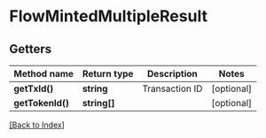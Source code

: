 # FlowMintedMultipleResult

## Getters

Method name | Return type | Description | Notes
------------ | ------------- | ------------- | -------------
**getTxId()** | **string** | Transaction ID | [optional]
**getTokenId()** | **string[]** |  | [optional]

[[Back to Index]](../index.md)
